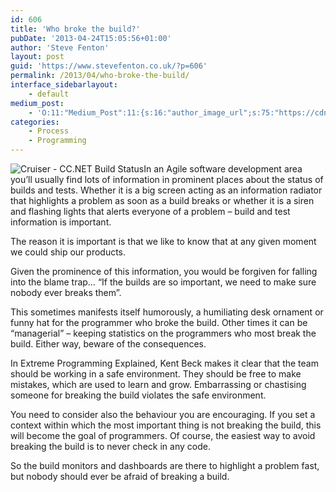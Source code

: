 ```yaml
---
id: 606
title: 'Who broke the build?'
pubDate: '2013-04-24T15:05:56+01:00'
author: 'Steve Fenton'
layout: post
guid: 'https://www.stevefenton.co.uk/?p=606'
permalink: /2013/04/who-broke-the-build/
interface_sidebarlayout:
    - default
medium_post:
    - 'O:11:"Medium_Post":11:{s:16:"author_image_url";s:75:"https://cdn-images-1.medium.com/fit/c/400/400/1*eXkhfEuF41g5W_xnc_ydLA.jpeg";s:10:"author_url";s:38:"https://medium.com/@steve.fenton.co.uk";s:11:"byline_name";N;s:12:"byline_email";N;s:10:"cross_link";s:3:"yes";s:2:"id";s:12:"59103801664f";s:21:"follower_notification";s:3:"yes";s:7:"license";s:19:"all-rights-reserved";s:14:"publication_id";s:2:"-1";s:6:"status";s:5:"draft";s:3:"url";s:51:"https://medium.com/@steve.fenton.co.uk/59103801664f";}'
categories:
    - Process
    - Programming
---
```


![Cruiser - CC.NET Build Status](https://www.stevefenton.co.uk/wp-content/uploads/2015/07/cruiser.jpg)In an Agile software development area you’ll usually find lots of information in prominent places about the status of builds and tests. Whether it is a big screen acting as an information radiator that highlights a problem as soon as a build breaks or whether it is a siren and flashing lights that alerts everyone of a problem – build and test information is important.

The reason it is important is that we like to know that at any given moment we could ship our products.

Given the prominence of this information, you would be forgiven for falling into the blame trap… “If the builds are so important, we need to make sure nobody ever breaks them”.

This sometimes manifests itself humorously, a humiliating desk ornament or funny hat for the programmer who broke the build. Other times it can be “managerial” – keeping statistics on the programmers who most break the build. Either way, beware of the consequences.

In Extreme Programming Explained, Kent Beck makes it clear that the team should be working in a safe environment. They should be free to make mistakes, which are used to learn and grow. Embarrassing or chastising someone for breaking the build violates the safe environment.

You need to consider also the behaviour you are encouraging. If you set a context within which the most important thing is not breaking the build, this will become the goal of programmers. Of course, the easiest way to avoid breaking the build is to never check in any code.

So the build monitors and dashboards are there to highlight a problem fast, but nobody should ever be afraid of breaking a build.